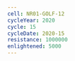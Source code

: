 ```yaml
---
cell: NR01-GOLF-12
cycleYear: 2020
cycle: 15
cycleDate: 2020-15
resistance: 1000000
enlightened: 5000 
---
```

      
